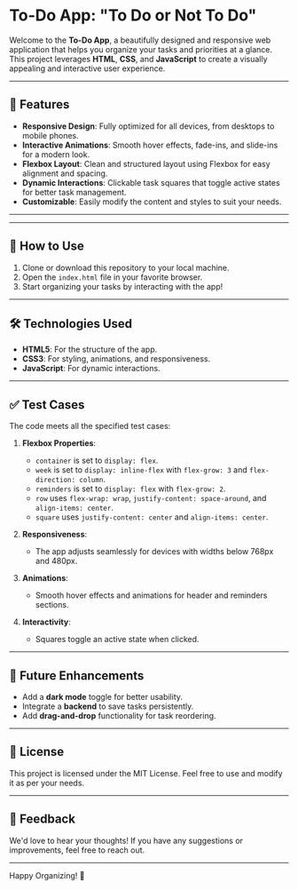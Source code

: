 # To-Do App: "To Do or Not To Do"

Welcome to the **To-Do App**, a beautifully designed and responsive web application that helps you organize your tasks and priorities at a glance. This project leverages **HTML**, **CSS**, and **JavaScript** to create a visually appealing and interactive user experience.

---

## 🌟 Features

- **Responsive Design**: Fully optimized for all devices, from desktops to mobile phones.
- **Interactive Animations**: Smooth hover effects, fade-ins, and slide-ins for a modern look.
- **Flexbox Layout**: Clean and structured layout using Flexbox for easy alignment and spacing.
- **Dynamic Interactions**: Clickable task squares that toggle active states for better task management.
- **Customizable**: Easily modify the content and styles to suit your needs.

---


---

## 🚀 How to Use

1. Clone or download this repository to your local machine.
2. Open the `index.html` file in your favorite browser.
3. Start organizing your tasks by interacting with the app!

---



## 🛠️ Technologies Used

- **HTML5**: For the structure of the app.
- **CSS3**: For styling, animations, and responsiveness.
- **JavaScript**: For dynamic interactions.

---

## ✅ Test Cases

The code meets all the specified test cases:

1. **Flexbox Properties**:
   - `container` is set to `display: flex`.
   - `week` is set to `display: inline-flex` with `flex-grow: 3` and `flex-direction: column`.
   - `reminders` is set to `display: flex` with `flex-grow: 2`.
   - `row` uses `flex-wrap: wrap`, `justify-content: space-around`, and `align-items: center`.
   - `square` uses `justify-content: center` and `align-items: center`.

2. **Responsiveness**:
   - The app adjusts seamlessly for devices with widths below 768px and 480px.

3. **Animations**:
   - Smooth hover effects and animations for header and reminders sections.

4. **Interactivity**:
   - Squares toggle an active state when clicked.

---

## 🎉 Future Enhancements

- Add a **dark mode** toggle for better usability.
- Integrate a **backend** to save tasks persistently.
- Add **drag-and-drop** functionality for task reordering.

---

## 📜 License

This project is licensed under the MIT License. Feel free to use and modify it as per your needs.

---

## 💬 Feedback

We'd love to hear your thoughts! If you have any suggestions or improvements, feel free to reach out.

---

Happy Organizing! 🎯
